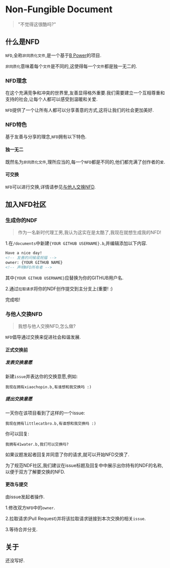 # Non-Fungible Document

> "不觉得这很酷吗?"

## 什么是NFD

`NFD`,全称`非同质化文件`,是一个基于[B Power](https://github.com/xiaochopin/B-Power)的项目.

`非同质化`意味着每个`文件`是不同的,这使得每一个`文件`都是独一无二的.

### NFD理念

在这个充满竞争和冲突的世界里,友善显得格外重要.我们需要建立一个互相尊重和支持的社会,让每个人都可以感受到温暖和关爱.

`NFD`提供了一个让所有人都可以分享善意的方式,这将让我们的社会更加美好.

### NFD特色

基于友善与分享的理念,`NFD`拥有以下特色.

#### 独一无二

既然名为`非同质化文件`,理所应当的,每一个`NFD`都是不同的,他们都充满了创作者的`爱`.

#### 可交换

`NFD`可以进行交换,详情请参见[与他人交换NFD](#exchange).

## 加入NFD社区

### 生成你的NDF

> 作为一名新时代理工男,我认为这实在是太酷了,我现在就想生成我的NFD!

1.在`/documents`中新建`{YOUR GITHUB USERNAME}.b`,并编辑添加以下内容.

```html
Have a nice day!
<!-- 友善的问候或祝福 -->
owner: {YOUR GITHUB NAME}
<!-- 声明NFD所有者 -->
```

其中`{YOUR GITHUB USERNAME}`应替换为你的GITHUB用户名.

2.通过`拉取请求`将你的NDF创作提交到主分支上(重要! :)

完成啦!

### <p id="exchange">与他人交换NFD</p>

> 我想与他人交换NFD,怎么做?

`NFD`倡导通过交换来促进社会和谐发展.

#### 正式交换前


##### 发表交换意愿

新建`issue`并表达你的交换意愿,例如:

```
我现在拥有xiaochopin.b,有谁想和我交换吗 :)
```

##### 提出交换意愿

一天你在该项目看到了这样的一个issue:

```
我现在拥有littlecatbro.b,有谁想和我交换吗 :)
```

你可以回复:

```
我拥有41water.b,我们可以交换吗?
```

如果议题发起者回复并同意了你的请求,就可以开始NFD交换了.

为了规范NDF社区,我们建议在issue标题及回复中中展示出你持有的NDF的名称,以便于双方了解要交换的NFD.

#### 更改与提交

由issue发起者操作.

1.修改双方`NFD`中的`owner`.

2.拉取请求(Pull Request)并将该拉取请求链接到本次交换的相关`issue`.

3.等待合并分支.

## 关于

还没写好.








